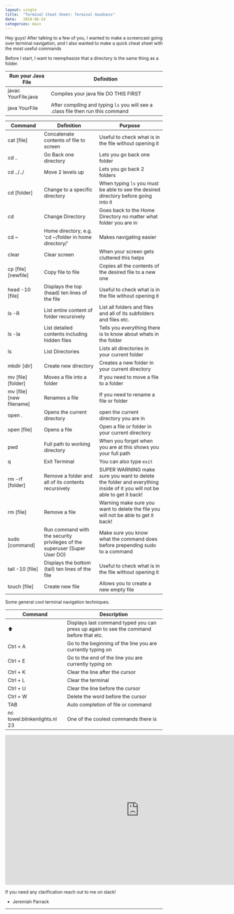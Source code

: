 ```yaml
---
layout: single
title:  "Terminal Cheat Sheet: Terminal Goodness" 
date:   2018-06-24
categories: main
---
```


Hey guys! After talking to a few of you, I wanted to make a screencast going over terminal navigation, and I also wanted to make a quick cheat sheet with the most useful commands

Before I start, I want to reemphasize that a directory is the same thing as a folder.

| Run your Java File | Definition |
|---|---|
| javac YourFile.java | Compiles your java file DO THIS FIRST |
| java YourFile | After compiling and typing `ls` you will see a .class file then run this command | 



| Command | Definition  | Purpose |
|----|---|---|
| cat [file] | Concatenate contents of file to screen | Useful to check what is in the file without opening it
| cd .. | Go Back one directory | Lets you go back one folder
| cd ../../ | Move 2 levels up | Lets you go back 2 folders
| cd [folder] | Change to a specific directory | When typing `ls` you must be able to see the desired directory before going into it
| cd | Change Directory | Goes back to the Home Directory no matter what folder you are in |
| cd ~ | Home directory, e.g. 'cd ~/folder in home directory/' | Makes navigating easier
| clear | Clear screen | When your screen gets cluttered this helps
| cp [file] [newfile] | Copy file to file | Copies all the contents of the desired file to a new one
| head -10 [file] | Displays the top (head) ten lines of the file | Useful to check what is in the file without opening it
| ls -R | List entire content of folder recursively | List all folders and files and all of its subfolders and files etc.
| ls -la | List detailed contents including hidden files | Tells you everything there is to know about whats in the folder
| ls | List Directories | Lists all directories in your current folder
| mkdir [dir] | Create new directory | Creates a new folder in your current directory
| mv [file] [folder] | Moves a file into a folder | If you need to move a file to a folder 
| mv [file] [new filename] | Renames a file | If you need to rename a file or folder
| open . | Opens the current directory | open the current directory you are in 
| open [file] | Opens a file | Open a file or folder in your current directory
| pwd | Full path to working directory | When you forget when you are at this shows you your full path 
| q | Exit Terminal | You can also type `exit`
| rm -rf [folder] | Remove a folder and all of its contents recursively | SUPER WARNING make sure you want to delete the folder and everything inside of it you will not be able to get it back!
| rm [file] | Remove a file | Warning make sure you want to delete the file you will not be able to get it back!
| sudo [command] | Run command with the security privileges of the superuser (Super User DO) | Make sure you know what the command does before prepending sudo to a command 
| tail -10 [file] | Displays the bottom (tail) ten lines of the file | Useful to check what is in the file without opening it
| touch [file] | Create new file | Allows you to create a new empty file 


Some general cool terminal navigation techniques.

| Command | Description|
|---|---|
| ⬆ | Displays last command typed you can press up again to see the command before that etc. |
| Ctrl + A | Go to the beginning of the line you are currently typing on |
| Ctrl + E | Go to the end of the line you are currently typing on |
| Ctrl + K | Clear the line after the cursor |
| Ctrl + L | Clear the terminal |
| Ctrl + U | Clear the line before the cursor |
| Ctrl + W | Delete the word before the cursor |
| TAB | Auto completion of file or command|
| nc towel.blinkenlights.nl 23 | One of the coolest commands there is |



<iframe width="854" height="480" src="https://www.youtube.com/embed/MsdjQqyzqEk" frameborder="0" allow="autoplay; encrypted-media" allowfullscreen></iframe>


If you need any clarification reach out to me on slack! 
 - Jeremiah Parrack


---

